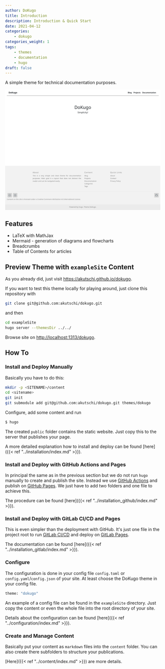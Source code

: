```yaml
---
author: DoKugo
title: Introduction
description: Introduction & Quick Start
date: 2021-04-12
categories:
    - dokugo
categories_weight: 1
tags:
    - themes
    - documentation
    - hugo
draft: false
---
```


A simple theme for technical documentation purposes.

![Screenshot](screenshot.png)

## Features

- LaTeX with MathJax
- Mermaid - generation of diagrams and flowcharts
- Breadcrumbs
- Table of Contents for articles

## Preview Theme with `exampleSite` Content

As you already did, just visit https://akutschi.github.io/dokugo. 

If you want to test this theme locally for playing around, just clone this repository with

```bash
git clone git@github.com:akutschi/dokugo.git
```

and then

```bash
cd exampleSite
hugo server --themesDir ../../
```

Browse site on [http://localhost:1313/dokugo](http://localhost:1313/dokugo).

## How To

### Install and Deploy Manually

Basically you have to do this:

```bash
mkdir -p <SITENAME>/content
cd <sitename>
git init
git submodule add git@github.com:akutschi/dokugo.git themes/dokugo
```

Configure, add some content and run

```bash
$ hugo 
```

The created `public` folder contains the static website. Just copy this to the server that publishes your page.

A more detailed explanation how to install and deploy can be found [here]({{< ref "../installation/index.md" >}}).

### Install and Deploy with GitHub Actions and Pages

In principal the same as in the previous section but we do not run `hugo` manually to create and publish the site.
Instead we use [GitHub Actions](https://docs.github.com/en/actions) and publish on [GitHub Pages](https://docs.github.com/en/pages).
We just have to add two folders and one file to achieve this.

The procedure can be found [here]({{< ref "../installation_github/index.md" >}}).

### Install and Deploy with GitLab CI/CD and Pages

This is even simpler than the deployment with GitHub. 
It's just one file in the project root to run [GitLab CI/CD](https://docs.gitlab.com/ee/ci/) and deploy on [GitLab Pages](https://docs.gitlab.com/ee/user/project/pages/).

The documentation can be found [here]({{< ref "../installation_gitlab/index.md" >}}).
### Configure

The configuration is done in your config file `config.toml` or `config.yaml`/`config.json` of your site.
At least choose the DoKugo theme in your config file.

```bash
theme: "dokugo"
```

An example of a config file can be found in the `exampleSite` directory. 
Just copy the content or even the whole file into the root directory of your site.

Details about the configuration can be found [here]({{< ref "../configuration/index.md" >}}).

### Create and Manage Content

Basically put your content as `markdown` files into the `content` folder. You can also create there subfolders to structure your publications. 

[Here]({{< ref "../content/index.md" >}}) are more details.

